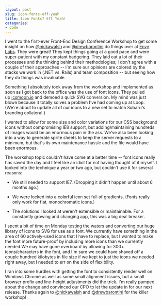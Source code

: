 ```yaml
---
layout: post
slug: icon-fonts-eff-yeah
title: Icon Fonts? Eff Yeah!
categories:
- Code
---
```


I went to the first-ever Front-End Design Conference Workshop to get some insight on how [@nickawalsh](https://twitter.com/nickawalsh) and [@drewbarontini](https://twitter.com/drewbarontini) do things over at [Envy Labs](http://envylabs.com/). They were great! They kept things going at a good pace and were super-patient with my constant badgering. They laid out a lot of their processes and the thinking behind their methodologies; I don't agree with a couple of their approaches -- I'm sure our opinions are colored by the stacks we work in (.NET vs. Rails) and team composition -- but seeing how they do things was invaluable.

Something I absolutely took away from the workshop and implemented as soon as I got back to the office was the use of font icons. They pulled up [icomoon.io](http://icomoon.io/) and demoed a quick SVG conversion. My mind was just blown because it totally solves a problem I've had coming up at Loop. (We're about to update all of our icons to a new set to match Subaru's branding collateral.)

I wanted to allow for some size and color variations for our CSS background icons without compromising IE8 support, but adding/maintaining hundreds of images would be an enormous pain in the ass. We've also been looking into a way to generate sprite sheets to keep the server requests to a minimum, but that's its own maintenance hassle and the file would have been enormous.

The workshop topic couldn't have come at a better time -- font icons really has saved the day and I feel like an idiot for not having thought of it myself. I looked into the technique a year or two ago, but couldn't use it for several reasons:



	
  * We still needed to support IE7. (Dropping it didn't happen until about 6 months ago.)

	
  * We were locked into a colorful icon set full of gradients. (Fonts really only work for flat, monochromatic icons.)

	
  * The solutions I looked at weren't extensible or maintainable. For a constantly growing and changing app, this was a big deal breaker.


I spent a bit of time on Monday testing the waters and converting our huge library of icons to SVG for use as a font. We currently have something in the area of 60 actively-used icons that I have to replace, but I wanted to make the font more future-proof by including more icons than we currently needed.We may have gone overboard by allowing for 300+ icons/characters in the font, and I'm sure we could have shaved off a couple hundred kilobytes in file size if we kept to just the icons we needed right away, but I needed to err on the side of flexibility.

I ran into some hurdles with getting the font to consistently render well on Windows Chrome as well as some small alignment issues, but a small browser prefix and line-height adjustments did the trick. I'm really pumped about the change and convinced our CPO to let the update in for our next release. Thanks again to [@nickawalsh](https://twitter.com/nickawalsh) and [@drewbarontini](https://twitter.com/drewbarontini) for the killer workshop!


